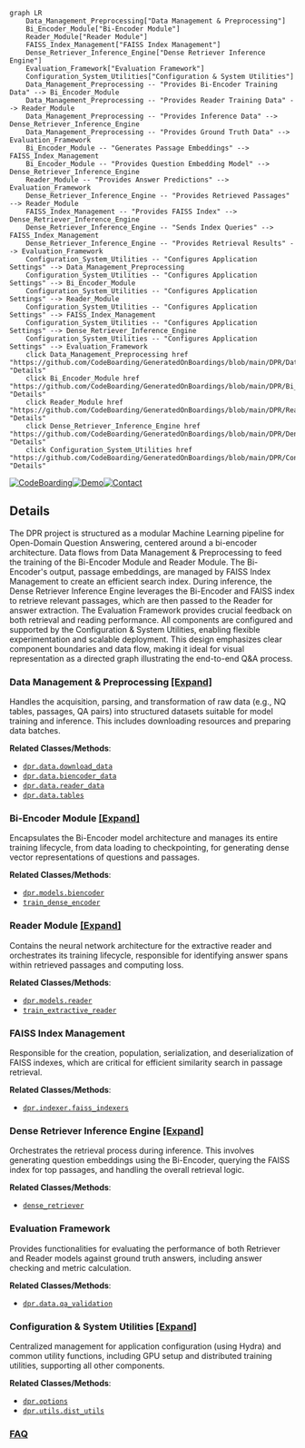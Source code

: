 ```mermaid
graph LR
    Data_Management_Preprocessing["Data Management & Preprocessing"]
    Bi_Encoder_Module["Bi-Encoder Module"]
    Reader_Module["Reader Module"]
    FAISS_Index_Management["FAISS Index Management"]
    Dense_Retriever_Inference_Engine["Dense Retriever Inference Engine"]
    Evaluation_Framework["Evaluation Framework"]
    Configuration_System_Utilities["Configuration & System Utilities"]
    Data_Management_Preprocessing -- "Provides Bi-Encoder Training Data" --> Bi_Encoder_Module
    Data_Management_Preprocessing -- "Provides Reader Training Data" --> Reader_Module
    Data_Management_Preprocessing -- "Provides Inference Data" --> Dense_Retriever_Inference_Engine
    Data_Management_Preprocessing -- "Provides Ground Truth Data" --> Evaluation_Framework
    Bi_Encoder_Module -- "Generates Passage Embeddings" --> FAISS_Index_Management
    Bi_Encoder_Module -- "Provides Question Embedding Model" --> Dense_Retriever_Inference_Engine
    Reader_Module -- "Provides Answer Predictions" --> Evaluation_Framework
    Dense_Retriever_Inference_Engine -- "Provides Retrieved Passages" --> Reader_Module
    FAISS_Index_Management -- "Provides FAISS Index" --> Dense_Retriever_Inference_Engine
    Dense_Retriever_Inference_Engine -- "Sends Index Queries" --> FAISS_Index_Management
    Dense_Retriever_Inference_Engine -- "Provides Retrieval Results" --> Evaluation_Framework
    Configuration_System_Utilities -- "Configures Application Settings" --> Data_Management_Preprocessing
    Configuration_System_Utilities -- "Configures Application Settings" --> Bi_Encoder_Module
    Configuration_System_Utilities -- "Configures Application Settings" --> Reader_Module
    Configuration_System_Utilities -- "Configures Application Settings" --> FAISS_Index_Management
    Configuration_System_Utilities -- "Configures Application Settings" --> Dense_Retriever_Inference_Engine
    Configuration_System_Utilities -- "Configures Application Settings" --> Evaluation_Framework
    click Data_Management_Preprocessing href "https://github.com/CodeBoarding/GeneratedOnBoardings/blob/main/DPR/Data_Management_Preprocessing.md" "Details"
    click Bi_Encoder_Module href "https://github.com/CodeBoarding/GeneratedOnBoardings/blob/main/DPR/Bi_Encoder_Module.md" "Details"
    click Reader_Module href "https://github.com/CodeBoarding/GeneratedOnBoardings/blob/main/DPR/Reader_Module.md" "Details"
    click Dense_Retriever_Inference_Engine href "https://github.com/CodeBoarding/GeneratedOnBoardings/blob/main/DPR/Dense_Retriever_Inference_Engine.md" "Details"
    click Configuration_System_Utilities href "https://github.com/CodeBoarding/GeneratedOnBoardings/blob/main/DPR/Configuration_System_Utilities.md" "Details"
```

[![CodeBoarding](https://img.shields.io/badge/Generated%20by-CodeBoarding-9cf?style=flat-square)](https://github.com/CodeBoarding/GeneratedOnBoardings)[![Demo](https://img.shields.io/badge/Try%20our-Demo-blue?style=flat-square)](https://www.codeboarding.org/demo)[![Contact](https://img.shields.io/badge/Contact%20us%20-%20contact@codeboarding.org-lightgrey?style=flat-square)](mailto:contact@codeboarding.org)

## Details

The DPR project is structured as a modular Machine Learning pipeline for Open-Domain Question Answering, centered around a bi-encoder architecture. Data flows from Data Management & Preprocessing to feed the training of the Bi-Encoder Module and Reader Module. The Bi-Encoder's output, passage embeddings, are managed by FAISS Index Management to create an efficient search index. During inference, the Dense Retriever Inference Engine leverages the Bi-Encoder and FAISS index to retrieve relevant passages, which are then passed to the Reader for answer extraction. The Evaluation Framework provides crucial feedback on both retrieval and reading performance. All components are configured and supported by the Configuration & System Utilities, enabling flexible experimentation and scalable deployment. This design emphasizes clear component boundaries and data flow, making it ideal for visual representation as a directed graph illustrating the end-to-end Q&A process.

### Data Management & Preprocessing [[Expand]](./Data_Management_Preprocessing.md)
Handles the acquisition, parsing, and transformation of raw data (e.g., NQ tables, passages, QA pairs) into structured datasets suitable for model training and inference. This includes downloading resources and preparing data batches.


**Related Classes/Methods**:

- <a href="https://github.com/facebookresearch/DPR/blob/main/dpr/data/download_data.py" target="_blank" rel="noopener noreferrer">`dpr.data.download_data`</a>
- <a href="https://github.com/facebookresearch/DPR/blob/main/dpr/data/biencoder_data.py" target="_blank" rel="noopener noreferrer">`dpr.data.biencoder_data`</a>
- <a href="https://github.com/facebookresearch/DPR/blob/main/dpr/data/reader_data.py" target="_blank" rel="noopener noreferrer">`dpr.data.reader_data`</a>
- <a href="https://github.com/facebookresearch/DPR/blob/main/dpr/data/tables.py" target="_blank" rel="noopener noreferrer">`dpr.data.tables`</a>


### Bi-Encoder Module [[Expand]](./Bi_Encoder_Module.md)
Encapsulates the Bi-Encoder model architecture and manages its entire training lifecycle, from data loading to checkpointing, for generating dense vector representations of questions and passages.


**Related Classes/Methods**:

- <a href="https://github.com/facebookresearch/DPR/blob/main/dpr/models/biencoder.py" target="_blank" rel="noopener noreferrer">`dpr.models.biencoder`</a>
- <a href="https://github.com/facebookresearch/DPR/blob/main/train_dense_encoder.py" target="_blank" rel="noopener noreferrer">`train_dense_encoder`</a>


### Reader Module [[Expand]](./Reader_Module.md)
Contains the neural network architecture for the extractive reader and orchestrates its training lifecycle, responsible for identifying answer spans within retrieved passages and computing loss.


**Related Classes/Methods**:

- <a href="https://github.com/facebookresearch/DPR/blob/main/dpr/models/reader.py" target="_blank" rel="noopener noreferrer">`dpr.models.reader`</a>
- <a href="https://github.com/facebookresearch/DPR/blob/main/train_extractive_reader.py" target="_blank" rel="noopener noreferrer">`train_extractive_reader`</a>


### FAISS Index Management
Responsible for the creation, population, serialization, and deserialization of FAISS indexes, which are critical for efficient similarity search in passage retrieval.


**Related Classes/Methods**:

- <a href="https://github.com/facebookresearch/DPR/blob/main/dpr/indexer/faiss_indexers.py" target="_blank" rel="noopener noreferrer">`dpr.indexer.faiss_indexers`</a>


### Dense Retriever Inference Engine [[Expand]](./Dense_Retriever_Inference_Engine.md)
Orchestrates the retrieval process during inference. This involves generating question embeddings using the Bi-Encoder, querying the FAISS index for top passages, and handling the overall retrieval logic.


**Related Classes/Methods**:

- <a href="https://github.com/facebookresearch/DPR/blob/main/dense_retriever.py" target="_blank" rel="noopener noreferrer">`dense_retriever`</a>


### Evaluation Framework
Provides functionalities for evaluating the performance of both Retriever and Reader models against ground truth answers, including answer checking and metric calculation.


**Related Classes/Methods**:

- <a href="https://github.com/facebookresearch/DPR/blob/main/dpr/data/qa_validation.py" target="_blank" rel="noopener noreferrer">`dpr.data.qa_validation`</a>


### Configuration & System Utilities [[Expand]](./Configuration_System_Utilities.md)
Centralized management for application configuration (using Hydra) and common utility functions, including GPU setup and distributed training utilities, supporting all other components.


**Related Classes/Methods**:

- <a href="https://github.com/facebookresearch/DPR/blob/main/dpr/options.py" target="_blank" rel="noopener noreferrer">`dpr.options`</a>
- <a href="https://github.com/facebookresearch/DPR/blob/main/dpr/utils/dist_utils.py" target="_blank" rel="noopener noreferrer">`dpr.utils.dist_utils`</a>




### [FAQ](https://github.com/CodeBoarding/GeneratedOnBoardings/tree/main?tab=readme-ov-file#faq)